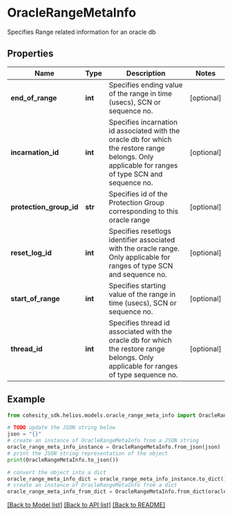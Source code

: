 # OracleRangeMetaInfo

Specifies Range related information for an oracle db

## Properties

Name | Type | Description | Notes
------------ | ------------- | ------------- | -------------
**end_of_range** | **int** | Specifies ending value of the range in time (usecs), SCN or sequence no. | [optional] 
**incarnation_id** | **int** | Specifies incarnation id associated with the oracle db for which the restore range belongs. Only applicable for ranges of type SCN and sequence no. | [optional] 
**protection_group_id** | **str** | Specifies id of the Protection Group corresponding to this oracle range | [optional] 
**reset_log_id** | **int** | Specifies resetlogs identifier associated with the oracle range. Only applicable for ranges of type SCN and sequence no. | [optional] 
**start_of_range** | **int** | Specifies starting value of the range in time (usecs), SCN or sequence no. | [optional] 
**thread_id** | **int** | Specifies thread id associated with the oracle db for which the restore range belongs. Only applicable for ranges of type sequence no. | [optional] 

## Example

```python
from cohesity_sdk.helios.models.oracle_range_meta_info import OracleRangeMetaInfo

# TODO update the JSON string below
json = "{}"
# create an instance of OracleRangeMetaInfo from a JSON string
oracle_range_meta_info_instance = OracleRangeMetaInfo.from_json(json)
# print the JSON string representation of the object
print(OracleRangeMetaInfo.to_json())

# convert the object into a dict
oracle_range_meta_info_dict = oracle_range_meta_info_instance.to_dict()
# create an instance of OracleRangeMetaInfo from a dict
oracle_range_meta_info_from_dict = OracleRangeMetaInfo.from_dict(oracle_range_meta_info_dict)
```
[[Back to Model list]](../README.md#documentation-for-models) [[Back to API list]](../README.md#documentation-for-api-endpoints) [[Back to README]](../README.md)


